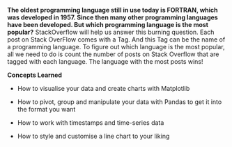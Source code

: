 **The oldest programming language still in use today is FORTRAN, which was developed in 1957. Since then many other programming languages have been developed. But which programming language is the most popular?**
StackOverflow will help us answer this burning question. Each post on Stack OverFlow comes with a Tag. And this Tag can be the name of a programming language.
To figure out which language is the most popular, all we need to do is count the number of posts on Stack Overflow that are tagged with each language. The language with the most posts wins!

**Concepts Learned**
- How to visualise your data and create charts with Matplotlib

- How to pivot, group and manipulate your data with Pandas to get it into the format you want

- How to work with timestamps and time-series data

- How to style and customise a line chart to your liking
